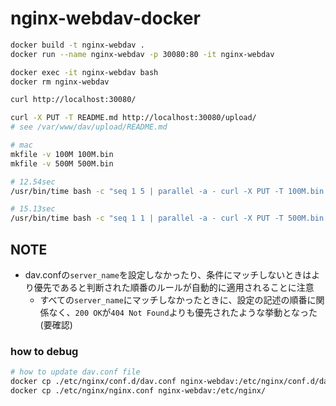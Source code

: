 # nginx-webdav-docker

``` bash
docker build -t nginx-webdav .
docker run --name nginx-webdav -p 30080:80 -it nginx-webdav

docker exec -it nginx-webdav bash
docker rm nginx-webdav

curl http://localhost:30080/

curl -X PUT -T README.md http://localhost:30080/upload/
# see /var/www/dav/upload/README.md
```

``` bash
# mac
mkfile -v 100M 100M.bin
mkfile -v 500M 500M.bin

# 12.54sec
/usr/bin/time bash -c "seq 1 5 | parallel -a - curl -X PUT -T 100M.bin http://localhost:30080/upload/{}"

# 15.13sec
/usr/bin/time bash -c "seq 1 1 | parallel -a - curl -X PUT -T 500M.bin http://localhost:30080/upload/{}"
```

## NOTE
* dav.confの`server_name`を設定しなかったり、条件にマッチしないときはより優先であると判断された順番のルールが自動的に適用されることに注意
  * すべての`server_name`にマッチしなかったときに、設定の記述の順番に関係なく、`200 OK`が`404 Not Found`よりも優先されたような挙動となった(要確認)

### how to debug
``` bash
# how to update dav.conf file
docker cp ./etc/nginx/conf.d/dav.conf nginx-webdav:/etc/nginx/conf.d/dav.conf
docker cp ./etc/nginx/nginx.conf nginx-webdav:/etc/nginx/
```
